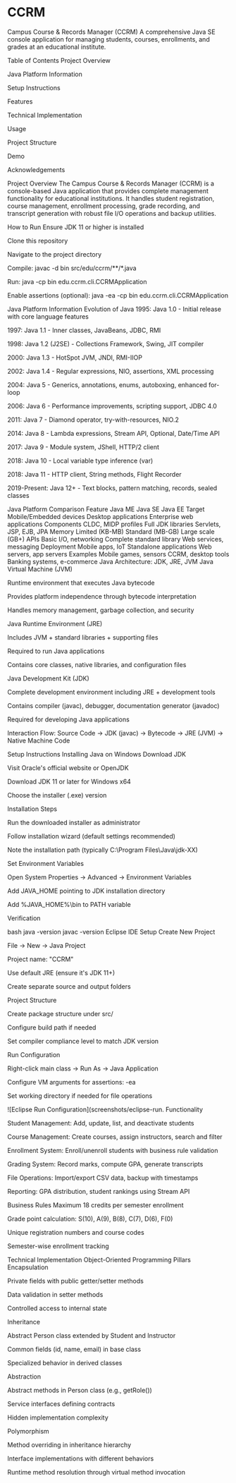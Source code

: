 # CCRM
Campus Course & Records Manager (CCRM)
A comprehensive Java SE console application for managing students, courses, enrollments, and grades at an educational institute.

Table of Contents
Project Overview

Java Platform Information

Setup Instructions

Features

Technical Implementation

Usage

Project Structure

Demo

Acknowledgements

Project Overview
The Campus Course & Records Manager (CCRM) is a console-based Java application that provides complete management functionality for educational institutions. It handles student registration, course management, enrollment processing, grade recording, and transcript generation with robust file I/O operations and backup utilities.

How to Run
Ensure JDK 11 or higher is installed

Clone this repository

Navigate to the project directory

Compile: javac -d bin src/edu/ccrm/**/*.java

Run: java -cp bin edu.ccrm.cli.CCRMApplication

Enable assertions (optional): java -ea -cp bin edu.ccrm.cli.CCRMApplication

Java Platform Information
Evolution of Java
1995: Java 1.0 - Initial release with core language features

1997: Java 1.1 - Inner classes, JavaBeans, JDBC, RMI

1998: Java 1.2 (J2SE) - Collections Framework, Swing, JIT compiler

2000: Java 1.3 - HotSpot JVM, JNDI, RMI-IIOP

2002: Java 1.4 - Regular expressions, NIO, assertions, XML processing

2004: Java 5 - Generics, annotations, enums, autoboxing, enhanced for-loop

2006: Java 6 - Performance improvements, scripting support, JDBC 4.0

2011: Java 7 - Diamond operator, try-with-resources, NIO.2

2014: Java 8 - Lambda expressions, Stream API, Optional, Date/Time API

2017: Java 9 - Module system, JShell, HTTP/2 client

2018: Java 10 - Local variable type inference (var)

2018: Java 11 - HTTP client, String methods, Flight Recorder

2019-Present: Java 12+ - Text blocks, pattern matching, records, sealed classes

Java Platform Comparison
Feature	Java ME	Java SE	Java EE
Target	Mobile/Embedded devices	Desktop applications	Enterprise web applications
Components	CLDC, MIDP profiles	Full JDK libraries	Servlets, JSP, EJB, JPA
Memory	Limited (KB-MB)	Standard (MB-GB)	Large scale (GB+)
APIs	Basic I/O, networking	Complete standard library	Web services, messaging
Deployment	Mobile apps, IoT	Standalone applications	Web servers, app servers
Examples	Mobile games, sensors	CCRM, desktop tools	Banking systems, e-commerce
Java Architecture: JDK, JRE, JVM
Java Virtual Machine (JVM)

Runtime environment that executes Java bytecode

Provides platform independence through bytecode interpretation

Handles memory management, garbage collection, and security

Java Runtime Environment (JRE)

Includes JVM + standard libraries + supporting files

Required to run Java applications

Contains core classes, native libraries, and configuration files

Java Development Kit (JDK)

Complete development environment including JRE + development tools

Contains compiler (javac), debugger, documentation generator (javadoc)

Required for developing Java applications

Interaction Flow: Source Code → JDK (javac) → Bytecode → JRE (JVM) → Native Machine Code

Setup Instructions
Installing Java on Windows
Download JDK

Visit Oracle's official website or OpenJDK

Download JDK 11 or later for Windows x64

Choose the installer (.exe) version

Installation Steps

Run the downloaded installer as administrator

Follow installation wizard (default settings recommended)

Note the installation path (typically C:\Program Files\Java\jdk-XX)

Set Environment Variables

Open System Properties → Advanced → Environment Variables

Add JAVA_HOME pointing to JDK installation directory

Add %JAVA_HOME%\bin to PATH variable

Verification

bash
java -version
javac -version
Eclipse IDE Setup
Create New Project

File → New → Java Project

Project name: "CCRM"

Use default JRE (ensure it's JDK 11+)

Create separate source and output folders

Project Structure

Create package structure under src/

Configure build path if needed

Set compiler compliance level to match JDK version

Run Configuration

Right-click main class → Run As → Java Application

Configure VM arguments for assertions: -ea

Set working directory if needed for file operations

![Eclipse Run Configuration](screenshots/eclipse-run. Functionality

Student Management: Add, update, list, and deactivate students

Course Management: Create courses, assign instructors, search and filter

Enrollment System: Enroll/unenroll students with business rule validation

Grading System: Record marks, compute GPA, generate transcripts

File Operations: Import/export CSV data, backup with timestamps

Reporting: GPA distribution, student rankings using Stream API

Business Rules
Maximum 18 credits per semester enrollment

Grade point calculation: S(10), A(9), B(8), C(7), D(6), F(0)

Unique registration numbers and course codes

Semester-wise enrollment tracking

Technical Implementation
Object-Oriented Programming Pillars
Encapsulation

Private fields with public getter/setter methods

Data validation in setter methods

Controlled access to internal state

Inheritance

Abstract Person class extended by Student and Instructor

Common fields (id, name, email) in base class

Specialized behavior in derived classes

Abstraction

Abstract methods in Person class (e.g., getRole())

Service interfaces defining contracts

Hidden implementation complexity

Polymorphism

Method overriding in inheritance hierarchy

Interface implementations with different behaviors

Runtime method resolution through virtual method invocation
